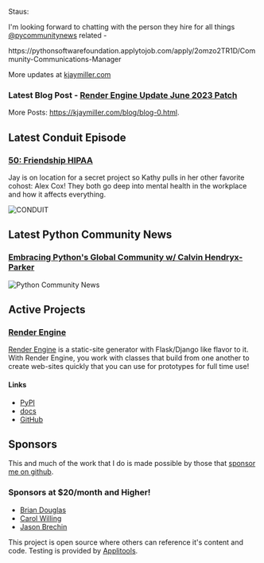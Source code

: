 Staus:
<p>I'm looking forward to chatting with the person they hire for all things <a href="https://youtube.com/@pyCommunityNews">@pycommunitynews</a> related -</p>

<p>https://pythonsoftwarefoundation.applytojob.com/apply/2omzo2TR1D/Community-Communications-Manager</p>

More updates at [kjaymiller.com](https://kjaymiller.com/microblog/microblog-0)

### Latest Blog Post - [Render Engine Update June 2023 Patch](https://kjaymiller.com/blog/render-engine-update-june-2023-patch.html)

More Posts: <https://kjaymiller.com/blog/blog-0.html>.

## Latest Conduit Episode
### [50: Friendship HIPAA](http://relay.fm/conduit/50)
Jay is on location for a secret project so Kathy pulls in her other favorite cohost: Alex Cox! They both go deep into mental health in the workplace and how it affects everything.

![CONDUIT](https://kjaymiller.s3-us-west-2.amazonaws.com/images/conduit_artwork.png)

## Latest Python Community News
### [Embracing Python's Global Community w/ Calvin Hendryx-Parker](https://share.transistor.fm/s/4e02abd4)
![Python Community News](https://kjaymiller.azureedge.net/media/PCN%20Logo%20V0.16.jpg)

## Active Projects

### [Render Engine]
[Render Engine] is a static-site generator with Flask/Django like flavor to it.
With Render Engine, you work with classes that build from one another to create
web-sites quickly that you can use for prototypes for full time use!

#### Links
- [PyPI](https://pypi.org/project/render-engine)
- [docs](https://render-engine.readthedocs.io)
- [GitHub](https://github.com/kjaymiller/render_engine)

## Sponsors
This and much of the work that I do is made possible by those that [sponsor me
on github](https://github.com/sponsors/kjaymiller).

### Sponsors at $20/month and Higher!
- [Brian Douglas](https://github.com/bdougie)
- [Carol Willing](https://github.com/willingc)
- [Jason Brechin](https://github.com/brechin)


This project is open source where others can reference it's content and code. Testing is provided by [Applitools](https://www.applitools.com/).


[Render Engine]: https://render-engine.readthedocs.io